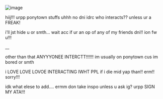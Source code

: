 
![image](https://github.com/user-attachments/assets/c4175609-b217-4c23-9d54-d3085ed69225)

hiij!!! urpp ponytown stuffs uhhh no dni idrc who interacts?? unless ur a FREAK! 

i'll jst hide u or smth... wait acc if ur an op of any of my friends dni!! ion fw u!!!

__

other than that ANYYYONEE INTERCTT!!!!!! im usually on ponytown cus im bored or smth

i LOVE LOVE LOVOE INTERACTING IWHT PPL if i die mid yap than!! erm!! sorry!!!

idk what elese to add.... ermm don take inspo unless u ask ig? urpp SIGN MY ATA!!!
